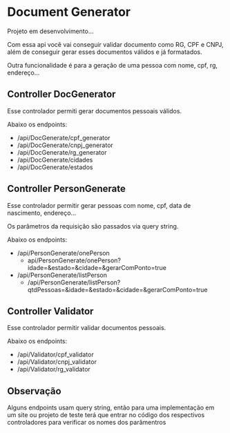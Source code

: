 # Document Generator
Projeto em desenvolvimento...

Com essa api você vai conseguir validar documento como RG, CPF e CNPJ, além de conseguir gerar esses documentos válidos e já formatados.

Outra funcionalidade é para a geração de uma pessoa com nome, cpf, rg, endereço...

## Controller DocGenerator
Esse controlador permiti gerar documentos pessoais válidos.

Abaixo os endpoints:

* /api/DocGenerate/cpf_generator
* /api/DocGenerate/cnpj_generator
* /api/DocGenerate/rg_generator
* /api/DocGenerate/cidades
* /api/DocGenerate/estados

## Controller PersonGenerate
Esse controlador permitir gerar pessoas com nome, cpf, data de nascimento, endereço...

Os parâmetros da requisição são passados via query string.

Abaixo os endpoints:
* /api/PersonGenerate/onePerson
    * api/PersonGenerate/onePerson?idade=&estado=&cidade=&gerarComPonto=true
* /api/PersonGenerate/listPerson
    * /api/PersonGenerate/listPerson?qtdPessoas=&idade=&estado=&cidade=&gerarComPonto=true

## Controller Validator
Esse controlador permitir validar documentos pessoais.

Abaixo os endpoints:

* /api/Validator/cpf_validator
* /api​/Validator​/cnpj_validator
* /api​/Validator​/rg_validator

## Observação
Alguns endpoints usam query string, então para uma implementação em um site ou projeto de teste terá que entrar no código dos respectivos controladores para verificar os nomes dos parâmentros
